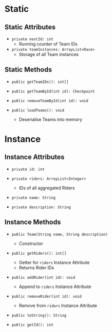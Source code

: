 # Static
## Static Attributes
- `private nextId: int`
	- Running counter of Team IDs
- `private teamInstances: ArrayList<Race>`
	- Storage of all Team instances
## Static Methods
- `public getTeamIDs(): int[]`

- `public getTeamById(int id): Checkpoint`
- `public removeTeamById(int id): void`

- `public loadTeams(): void`
	- Deserialise Teams into memory
# Instance
## Instance Attributes
- `private id: int`
- `private riders: ArrayList<Integer>`
	- IDs of all aggregated Riders

- `private name: String`
- `private description: String`
## Instance Methods
- `public Team(String name, String description)`
	- Constructor

- `public getRiders(): int[]`
	- Getter for `riders` Instance Attribute
	- Returns Rider IDs
- `public addRider(int id): void`
	- Append to `riders` Instance Attribute
- `public removeRider(int id): void`
	- Remove from `riders` Instance Attribute

- `public toString(): String`
- `public getId(): int`